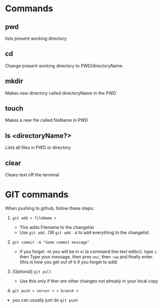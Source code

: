 # Commands

## pwd
lists present working directory

## cd <directoryName>
Change present working directory to PWD/directoryName

## mkdir <directoryName>
Makes new directory called directoryName in the PWD

## touch <fileName >
Makes a new file called fileName in PWD

## ls <directoryName?>
Lists all files in PWD or directory

## clear
Clears text off the terminal

# GIT commands

When pushing to github, follow these steps:

1. `git add < fileName >`
    - This adds Filename to the changelist
    - Use `git add` . OR `git add -A` to add everything to the changelist

2. `git commit -m "Some commit message"`
    - if you forget -m you will be in vi (a command line text editor). type `i` then Type your message, then pres `esc`, then `:wq` and finally enter. (this is how you get out of it if you forget to add)

3. [Optional] `git pull`
    - Use this only if ther are other changes not already in your local copy

4. `git push < server > < branch >`
 - you can usually just do `git push`